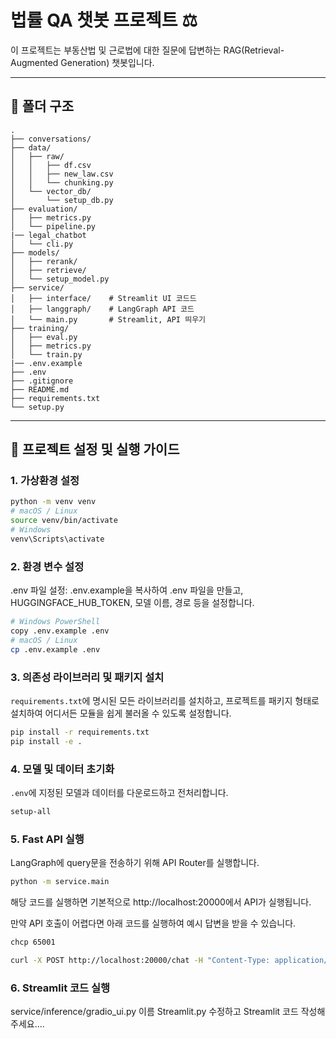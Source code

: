 # 법률 QA 챗봇 프로젝트 ⚖️

이 프로젝트는 부동산법 및 근로법에 대한 질문에 답변하는 RAG(Retrieval-Augmented Generation) 챗봇입니다.

---

## 📂 폴더 구조

```
.
├── conversations/
├── data/
│   ├── raw/
│   │   ├── df.csv
│   │   ├── new_law.csv
│   │   └── chunking.py
│   └── vector_db/
│       └── setup_db.py
├── evaluation/
│   ├── metrics.py
│   └── pipeline.py
|── legal_chatbot
│   └── cli.py
├── models/
│   ├── rerank/
│   ├── retrieve/
│   └── setup_model.py
├── service/
│   ├── interface/    # Streamlit UI 코드드
│   ├── langgraph/    # LangGraph API 코드
│   └── main.py       # Streamlit, API 띄우기
├── training/
│   ├── eval.py
│   ├── metrics.py
│   └── train.py
|── .env.example
├── .env
├── .gitignore
├── README.md
├── requirements.txt
└── setup.py
```

---

## 🚀 프로젝트 설정 및 실행 가이드

### 1. 가상환경 설정
```bash
python -m venv venv
# macOS / Linux
source venv/bin/activate
# Windows
venv\Scripts\activate
```

### 2. 환경 변수 설정
.env 파일 설정: .env.example을 복사하여 .env 파일을 만들고,
HUGGINGFACE_HUB_TOKEN, 모델 이름, 경로 등을 설정합니다.
```bash
# Windows PowerShell
copy .env.example .env
# macOS / Linux
cp .env.example .env
```


### 3. 의존성 라이브러리 및 패키지 설치

`requirements.txt`에 명시된 모든 라이브러리를 설치하고, 프로젝트를 패키지 형태로 설치하여 어디서든 모듈을 쉽게 불러올 수 있도록 설정합니다.

```bash
pip install -r requirements.txt
pip install -e .
```

### 4. 모델 및 데이터 초기화

`.env`에 지정된 모델과 데이터를 다운로드하고 전처리합니다.

```bash
setup-all
```

### 5. Fast API 실행
LangGraph에 query문을 전송하기 위해 API Router를 실행합니다.

```bash
python -m service.main
```

해당 코드를 실행하면 기본적으로 http://localhost:20000에서 API가 실행됩니다.

만약 API 호출이 어렵다면 아래 코드를 실행하여 예시 답변을 받을 수 있습니다.
```bash
chcp 65001

curl -X POST http://localhost:20000/chat -H "Content-Type: application/json" -d "{\"client_id\":\"name123\",\"key\":\"generate\",\"query\":\"상가 임대차 계약이 끝난 후 권리금 회수 방해 시 어떻게 해야 하나요?\",\"retrieved_docs\":[]}"
```

### 6. Streamlit 코드 실행
service/inference/gradio_ui.py 이름 Streamlit.py 수정하고 Streamlit 코드 작성해주세요....
